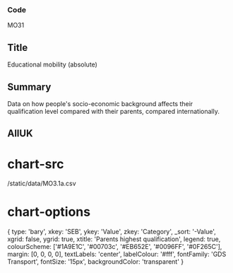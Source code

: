 ### Code
MO31

## Title
Educational mobility (absolute)

## Summary
Data on how people's socio-economic background affects their qualification level compared with their parents, compared internationally.

## AllUK

# chart-src
/static/data/MO3.1a.csv

# chart-options
{ type: 'bary', xkey: 'SEB', ykey: 'Value', zkey: 'Category', _sort: '-Value', xgrid: false, ygrid: true, xtitle: 'Parents highest qualification', legend: true, colourScheme: ['#1A9E1C', '#00703c', '#EB652E', '#0096FF', '#0F265C'], margin: [0, 0, 0, 0], textLabels: 'center', labelColour: '#fff', fontFamily: 'GDS Transport', fontSize: '15px', backgroundColor: 'transparent' }




